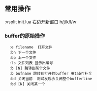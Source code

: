 

## 常用操作
:vsplit init.lua  右边开新窗口
<C-w>h/j/k/l/w



### buffer的原始操作
```
  :e filename  打开文件
  :bn 下一个文件
  :bp 上一个文件
  :ls 文件列表 显示出编号
  :b [N] 跳转到某个文件
  :b bufname 跳转到打开的buffer 用tab可补全
  :bd 关闭当前  测试发现会关闭整个bufferline
  :bd [N] 关闭某一个
```




